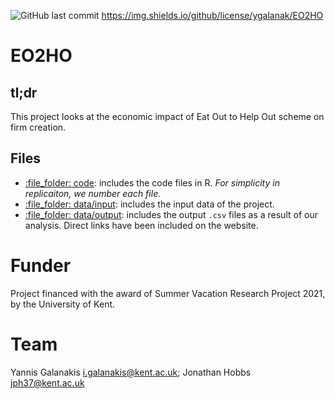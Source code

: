 ![GitHub last commit](https://img.shields.io/github/last-commit/ygalanak/EO2HO)
https://img.shields.io/github/license/ygalanak/EO2HO

# EO2HO

## tl;dr
This project looks at the economic impact of Eat Out to Help Out scheme on firm creation.

## Files
-   [:file\_folder: code](/code): includes the code files in R. *For simplicity in replicaiton, we number each file.*
-   [:file\_folder: data/input](/data/input): includes the input data of the project.
-   [:file\_folder: data/output](/data/output): includes the output `.csv` files as a result of our analysis. Direct links have been included on the website.


# Funder
Project financed with the award of Summer Vacation Research Project 2021, by the University of Kent.

# Team
Yannis Galanakis <i.galanakis@kent.ac.uk>; Jonathan Hobbs <jph37@kent.ac.uk>

